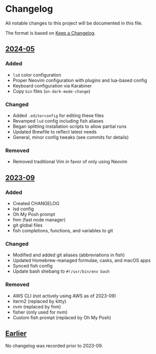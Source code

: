 # Changelog

All notable changes to this project will be documented in this file.

The format is based on [Keep a Changelog](https://keepachangelog.com/en/1.0.0/).

## [2024-05](https://github.com/connorjs/dotfiles/compare/2023-09...HEAD)

### Added

- `lsd` color configuration
- Proper Neovim configuration with plugins and lua-based config
- Keyboard configuration via Karabiner
- Copy `bin` files (`on-dark-mode-change`)

### Changed

- Added `.editorconfig` for editing these files
- Revamped `lsd` config including fish aliases
- Began splitting installation scripts to allow partial runs
- Updated Brewfile to reflect latest needs
- General, minor config tweaks (see commits for details)

### Removed

- Removed traditional Vim in favor of only using Neovim

## [2023-09](https://github.com/connorjs/dotfiles/compare/pre-changelog...2023-09)

### Added

- Created CHANGELOG
- lsd config
- Oh My Posh prompt
- fnm (fast node manager)
- git global files
- fish completions, functions, and variables to git

### Changed

- Modified and added git aliases (abbreviations in fish)
- Updated Homebrew-managed formulae, casks, and macOS apps
- Synced fish config
- Update bash shebang to `#!/usr/bin/env bash`

### Removed

- AWS CLI (not actively using AWS as of 2023-09)
- iterm2 (replaced by kitty)
- nvm (replaced by fnm)
- fisher (only used for nvm)
- Custom fish prompt (replaced by Oh My Posh)

## [Earlier](https://github.com/connorjs/dotfiles/compare/d161fac...pre-changelog)

No changelog was recorded prior to 2023-09.
